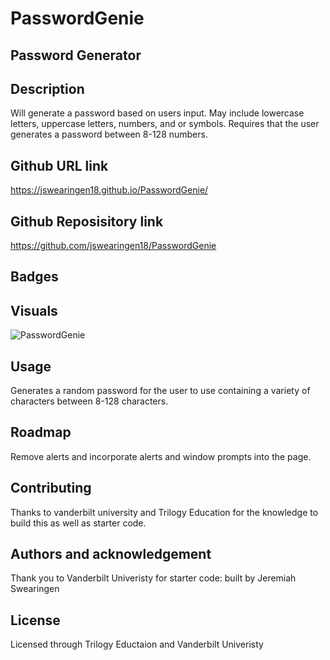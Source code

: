 # PasswordGenie

## Password Generator 

## Description
Will generate a password based on users input. May include lowercase letters, uppercase letters, numbers, and or symbols.
Requires that the user generates a password between 8-128 numbers. 

## Github URL link
 https://jswearingen18.github.io/PasswordGenie/

 ## Github Reposisitory link
 https://github.com/jswearingen18/PasswordGenie

 ## Badges

 ## Visuals
 ![PasswordGenie](https://user-images.githubusercontent.com/109003414/185492486-32153606-3271-4a4b-84ea-1e35dd8205b7.png)

 ## Usage
 Generates a random password for the user to use containing a variety of characters between 8-128 characters.

 ## Roadmap
 Remove alerts and incorporate alerts and window prompts into the page.

 ## Contributing
 Thanks to vanderbilt university and Trilogy Education for the knowledge to build this as well as starter code.

 ## Authors and acknowledgement
Thank you to Vanderbilt Univeristy for starter code: built by Jeremiah Swearingen 

## License
Licensed through Trilogy Eductaion and Vanderbilt Univeristy 
